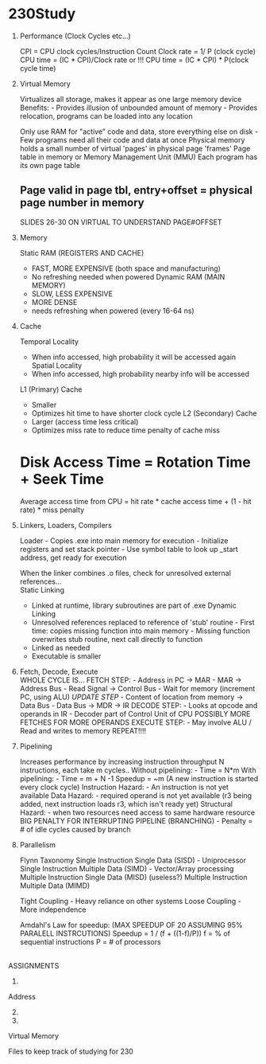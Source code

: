 230Study
========


1) Performance (Clock Cycles etc...) 

    CPI = CPU clock cycles/Instruction Count
	Clock rate = 1/ P (clock cycle)
    CPU time = (IC * CPI)/Clock rate
	 or !!!
	CPU time = (IC * CPI) * P(clock cycle time) 
    
2) Virtual Memory 

    Virtualizes all storage, makes it appear as one large memory device
    Benefits: - Provides illusion of unbounded amount of memory
              - Provides relocation, programs can be loaded into any location
              
    Only use RAM for "active" code and data, store everything else on disk
        - Few programs need all their code and data at once
    Physical memory holds a small number of virtual 'pages' in physical page 'frames'
    Page table in memory or Memory Management Unit (MMU)
    Each program has its own page table
    ## Page valid in page tbl, entry+offset = physical page number in memory
    SLIDES 26-30 ON VIRTUAL TO UNDERSTAND PAGE#OFFSET

3) Memory

    Static RAM (REGISTERS AND CACHE)
      - FAST, MORE EXPENSIVE (both space and manufacturing)
      - No refreshing needed when powered
    Dynamic RAM (MAIN MEMORY) 
      - SLOW, LESS EXPENSIVE
      - MORE DENSE
      - needs refreshing when powered (every 16-64 ns)
    
3) Cache 

    Temporal Locality
      - When info accessed, high probability it will be accessed again
    Spatial Locality
      - When info accessed, high probability nearby info will be accessed
      
    L1 (Primary) Cache
      - Smaller
      - Optimizes hit time to have shorter clock cycle 
    L2 (Secondary) Cache
      - Larger (access time less critical)
      - Optimizes miss rate to reduce time penalty of cache miss
      
    # Disk Access Time = Rotation Time + Seek Time
      Average access time from CPU =
        hit rate * cache access time + (1 - hit rate) * miss penalty
    
    
4) Linkers, Loaders, Compilers

    Loader
        - Copies .exe into main memory for execution
        - Initialize registers and set stack pointer
        - Use symbol table to look up _start address, get ready for execution
        
    When the linker combines .o files, check for unresolved external references...    
    Static Linking
      - Linked at runtime, library subroutines are part of .exe
    Dynamic Linking 
      - Unresolved references replaced to reference of 'stub' routine 
            - First time: copies missing function into main memory
            - Missing function overwrites stub routine, next call directly to function   
      - Linked as needed
      - Executable is smaller
      
5) Fetch, Decode, Execute  
    WHOLE CYCLE IS...
	FETCH STEP:
		- Address in PC -> MAR
		- MAR -> Address Bus
		- Read Signal -> Control Bus
		- Wait for memory (increment PC, using ALU) *UPDATE STEP*
		- Content of location from memory -> Data Bus
		- Data Bus -> MDR -> IR
	DECODE STEP:
		- Looks at opcode and operands in IR
		- Decoder part of Control Unit of CPU
	POSSIBLY MORE FETCHES FOR MORE OPERANDS
	EXECUTE STEP:
		- May involve ALU / Read and writes to memory
	REPEAT!!!!	
	
6) Pipelining 

	Increases performance by increasing instruction throughput 
	N instructions, each take m cycles..
	Without pipelining:
		- Time = N*m
	With pipelining:
		- Time = m + N -1
    Speedup = ~m (A new instruction is started every clock cycle)
	Instruction Hazard:
		- An instruction is not yet available
	Data Hazard:
		- required operand is not yet available (r3 being added, next instruction loads r3, which isn't ready yet)
	Structural Hazard:
		- when two resources need access to same hardware resource
	BIG PENALTY FOR INTERRUPTING PIPELINE (BRANCHING)
		- Penalty = # of idle cycles caused by branch
		
7) Parallelism 

	Flynn Taxonomy 
		Single Instruction Single Data (SISD)
			- Uniprocessor
		Single Instruction Multiple Data (SIMD)
			- Vector/Array processing 
		Multiple Instruction Single Data (MISD) (useless?)
		Multiple Instruction Multiple Data (MIMD)	
   
	Tight Coupling
		- Heavy reliance on other systems
	Loose Coupling 
		- More independence

	Amdahl's Law for speedup: (MAX SPEEDUP OF 20 ASSUMING 95% PARALELL INSTRCUTIONS) 
		Speedup = 1 / (f + ((1-f)/P)) 
			f = % of sequential instructions 
			P = # of processors 
   
<br>
  ASSIGNMENTS
  
1)

  Address
  
2) 


4)
  Virtual Memory


Files to keep track of studying for 230
